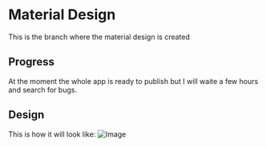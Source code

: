 # Material Design

This is the branch where the material design is created

## Progress

At the moment the whole app is ready to publish but I will waite a few hours and search for bugs.

## Design

This is how it will look like:
![Image](http://marcel-kapfer.de/res/blog/20150218/with-background.png)
